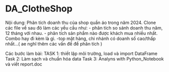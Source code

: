 # DA_ClotheShop
Nội dung: Phân tích doanh thu của shop quần áo trong năm 2024. Clone các file về sau đó làm các yều cầu như:
    - phân tích so sánh doanh thu năm, 12 tháng với nhau.
    - phân tích sản phẩm nào được khách mua nhiều nhất. Combo hay đi kèm là gì.
    -top mặt hàng, chi nhánh có doanh số cao/thấp nhất...( ae nghĩ thêm các vấn đề để phân tích )

Các bước làm bài:
  TASK 1: thiết lập môi trường, load và import DataFrame
  Task 2: Làm sạch và chuẩn hóa data
  Task 3: Analyns with Python_Notebook và viết report.doc

